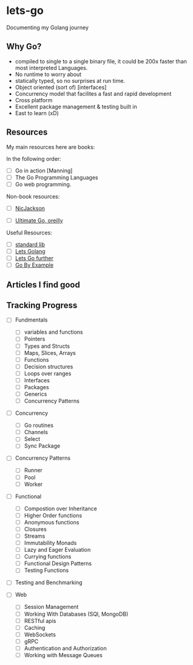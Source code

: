 # lets-go

Documenting my Golang journey

## Why Go?

- compiled to single to a single binary file, it could be 200x faster than most interpreted Languages.
- No runtime to worry about
- statically typed, so no surprises at run time.
- Object oriented (sort of) [interfaces]
- Concurrency model that facilites a fast and rapid development
- Cross platform
- Excellent package management & testing built in
- East to learn (xD)

## Resources

My main resources here are books:

In the following order:

- [ ] Go in action [Manning]
- [ ] The Go Programming Languages
- [ ] Go web programming.

Non-book resources:

- [ ] <a href="https://www.youtube.com/c/NicJackson">NicJackson</a>

- [ ] <a href="https://www.oreilly.com/videos/ultimate-go-programming/9780135261651/">Ultimate Go, oreilly</a>

Useful Resources:

- [ ] <a href="https://pkg.go.dev/">standard lib</a>
- [ ] <a href="https://lets-go.alexedwards.net/">Lets Golang</a>
- [ ] <a href="https://lets-go-further.alexedwards.net/">Lets Go further</a>
- [ ] <a href="https://gobyexample.com">Go By Example</a>

## Articles I find good

## Tracking Progress

- [ ] Fundmentals
  - [ ] variables and functions
  - [ ] Pointers
  - [ ] Types and Structs
  - [ ] Maps, Slices, Arrays
  - [ ] Functions
  - [ ] Decision structures
  - [ ] Loops over ranges
  - [ ] Interfaces
  - [ ] Packages
  - [ ] Generics
  - [ ] Concurrency Patterns

- [ ] Concurrency
  - [ ] Go routines
  - [ ] Channels
  - [ ] Select
  - [ ] Sync Package

- [ ] Concurrency Patterns
  - [ ] Runner
  - [ ] Pool
  - [ ] Worker

- [ ] Functional
  - [ ] Compostion over Inheritance
  - [ ] Higher Order functions
  - [ ] Anonymous functions
  - [ ] Closures
  - [ ] Streams
  - [ ] Immutability Monads
  - [ ] Lazy and Eager Evaluation
  - [ ] Currying functions
  - [ ] Functional Design Patterns
  - [ ] Testing Functions

- [ ] Testing and Benchmarking

- [ ] Web
  - [ ] Session Management
  - [ ] Working With Databases (SQl, MongoDB)
  - [ ] RESTful apis
  - [ ] Caching
  - [ ] WebSockets
  - [ ] gRPC
  - [ ] Authentication and Authorization
  - [ ] Working with Message Queues
